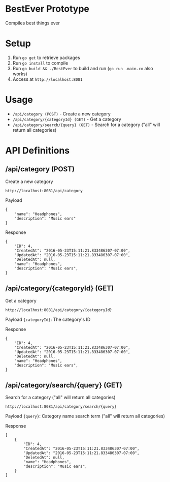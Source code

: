 # BestEver Prototype
Compiles best things ever

Setup
=====
1. Run `go get` to retrieve packages
2. Run `go install` to compile
3. Run `go build && ./BestEver` to build and run (`go run .main.co` also works)
4. Access at `http://localhost:8081`

Usage
=====
* `/api/category (POST)` - Create a new category
* `/api/category/{categoryId} (GET)` - Get a category
* `/api/category/search/{query} (GET)` - Search for a category ("all" will return all categories)

API Definitions
=====

/api/category (POST)
----------
Create a new category

`http://localhost:8081/api/category`

Payload
```
{
    "name": "Headphones",
    "description": "Music ears"
}
```

Response
```
{
    "ID": 4,
    "CreatedAt": "2016-05-23T15:11:21.833486307-07:00",
    "UpdatedAt": "2016-05-23T15:11:21.833486307-07:00",
    "DeletedAt": null,
    "name": "Headphones",
    "description": "Music ears",
}
```

/api/category/{categoryId} (GET)
----------
Get a category

`http://localhost:8081/api/category/{categoryId}`

Payload
`{categoryId}`: The category's ID

Response
```
{
    "ID": 4,
    "CreatedAt": "2016-05-23T15:11:21.833486307-07:00",
    "UpdatedAt": "2016-05-23T15:11:21.833486307-07:00",
    "DeletedAt": null,
    "name": "Headphones",
    "description": "Music ears",
}
```

/api/category/search/{query} (GET)
----------
Search for a category ("all" will return all categories)

`http://localhost:8081/api/category/search/{query}`

Payload
`{query}`: Category name search term ("all" will return all categories)

Response
```
[
    {
        "ID": 4,
        "CreatedAt": "2016-05-23T15:11:21.833486307-07:00",
        "UpdatedAt": "2016-05-23T15:11:21.833486307-07:00",
        "DeletedAt": null,
        "name": "Headphones",
        "description": "Music ears",
    }
]
```



